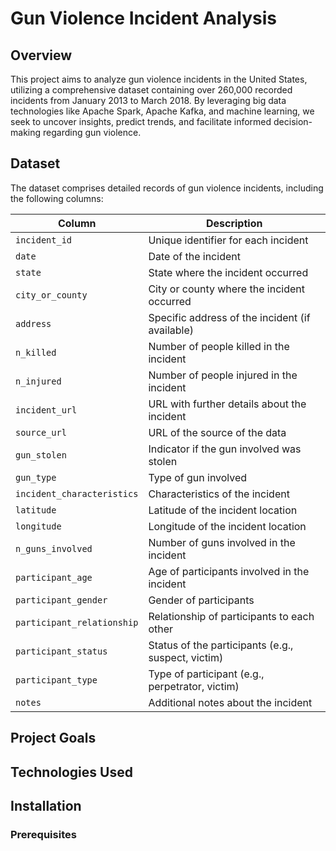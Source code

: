 # Gun Violence Incident Analysis

## Overview

This project aims to analyze gun violence incidents in the United States, utilizing a comprehensive dataset containing over 260,000 recorded incidents from January 2013 to March 2018. By leveraging big data technologies like Apache Spark, Apache Kafka, and machine learning, we seek to uncover insights, predict trends, and facilitate informed decision-making regarding gun violence.

## Dataset

The dataset comprises detailed records of gun violence incidents, including the following columns:

| Column                          | Description                                                   |
|--------------------------------|---------------------------------------------------------------|
| `incident_id`                  | Unique identifier for each incident                           |
| `date`                         | Date of the incident                                          |
| `state`                        | State where the incident occurred                             |
| `city_or_county`              | City or county where the incident occurred                   |
| `address`                      | Specific address of the incident (if available)              |
| `n_killed`                     | Number of people killed in the incident                       |
| `n_injured`                    | Number of people injured in the incident                      |
| `incident_url`                 | URL with further details about the incident                   |
| `source_url`                   | URL of the source of the data                                 |
| `gun_stolen`                   | Indicator if the gun involved was stolen                      |
| `gun_type`                     | Type of gun involved                                          |
| `incident_characteristics`     | Characteristics of the incident                               |
| `latitude`                     | Latitude of the incident location                             |
| `longitude`                    | Longitude of the incident location                            |
| `n_guns_involved`              | Number of guns involved in the incident                       |
| `participant_age`              | Age of participants involved in the incident                 |
| `participant_gender`           | Gender of participants                                        |
| `participant_relationship`     | Relationship of participants to each other                   |
| `participant_status`           | Status of the participants (e.g., suspect, victim)          |
| `participant_type`             | Type of participant (e.g., perpetrator, victim)             |
| `notes`                        | Additional notes about the incident                           |

## Project Goals

## Technologies Used

## Installation

### Prerequisites

